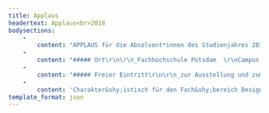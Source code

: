 ```yaml
---
title: Applaus
headertext: Applaus<br>2018
bodysections:
    -
        content: "APPLAUS für die Absolvent*innen des Studienjahres 2017/18!\r\n\r\nAm 19. und 20. Oktober 2017 verab&shy;schiedet der Fach&shy;bereich Design der <abbr>Fach&shy;hoch&shy;schule Pots&shy;dam</abbr> seine Absolvent\\*innen mit einem feier&shy;lichen Fest&shy;akt. Wie jedes Jahr werden die Ab&shy;schluss&shy;arbeiten der Absolvent\\*innen der Design&shy;studien&shy;gänge und der Euro&shy;päische Medien&shy;wissen&shy;schaft (EMW) in der <abbr>Applaus</abbr>-Online&shy;galerie ausge&shy;stellt. Mit Führ&shy;ungen für die Familien und Freunde am 19.10. sowie dem EMW-Symposium mit Vor&shy;trägen und Disku&shy;ssionen zum Thema »Das [Un]Mögliche« am 20.10. erwarten Sie zwei feierliche Tage am Campus der FHP."
    -
        content: "##### Ort\r\n\r\n_Fachhochschule Potsdam  \r\nCampus Fachhochschule  \r\nKiepenheuerallee 5  \r\n 14469 Potsdam_\r\n"
    -
        content: "##### Freier Eintritt\r\n\r\n_zur Ausstellung und zum Symposium_"
    -
        content: 'Charakter&shy;istisch für den Fach&shy;bereich Design ist die enge Ver&shy;zahnung seiner Studien&shy;gänge Interface-, Kommunikations- und Produkt&shy;design sowie Europäische Medien&shy;wissen&shy;schaft, einem Studien&shy;gang in Kooperation mit der <abbr>Universität Potsdam</abbr>. Diese Ver&shy;netz&shy;ung ermög&shy;licht ein einzig&shy;artiges, fächer&shy;über&shy;greifen&shy;des Ausbildungs&shy;profil mit starkem Forschungs- und Praxis&shy;bezug, das sich in den Abschluss&shy;arbeiten wider&shy;spiegelt.'
template_format: json
---
```


